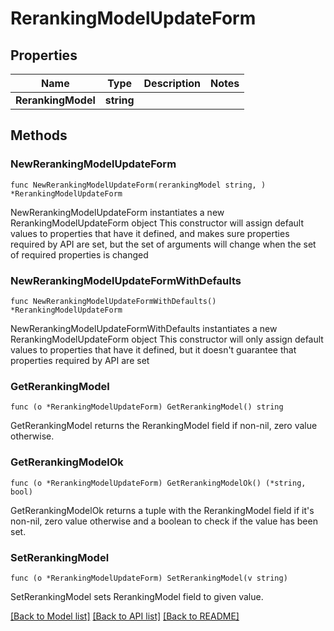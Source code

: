 # RerankingModelUpdateForm

## Properties

Name | Type | Description | Notes
------------ | ------------- | ------------- | -------------
**RerankingModel** | **string** |  | 

## Methods

### NewRerankingModelUpdateForm

`func NewRerankingModelUpdateForm(rerankingModel string, ) *RerankingModelUpdateForm`

NewRerankingModelUpdateForm instantiates a new RerankingModelUpdateForm object
This constructor will assign default values to properties that have it defined,
and makes sure properties required by API are set, but the set of arguments
will change when the set of required properties is changed

### NewRerankingModelUpdateFormWithDefaults

`func NewRerankingModelUpdateFormWithDefaults() *RerankingModelUpdateForm`

NewRerankingModelUpdateFormWithDefaults instantiates a new RerankingModelUpdateForm object
This constructor will only assign default values to properties that have it defined,
but it doesn't guarantee that properties required by API are set

### GetRerankingModel

`func (o *RerankingModelUpdateForm) GetRerankingModel() string`

GetRerankingModel returns the RerankingModel field if non-nil, zero value otherwise.

### GetRerankingModelOk

`func (o *RerankingModelUpdateForm) GetRerankingModelOk() (*string, bool)`

GetRerankingModelOk returns a tuple with the RerankingModel field if it's non-nil, zero value otherwise
and a boolean to check if the value has been set.

### SetRerankingModel

`func (o *RerankingModelUpdateForm) SetRerankingModel(v string)`

SetRerankingModel sets RerankingModel field to given value.



[[Back to Model list]](../README.md#documentation-for-models) [[Back to API list]](../README.md#documentation-for-api-endpoints) [[Back to README]](../README.md)


